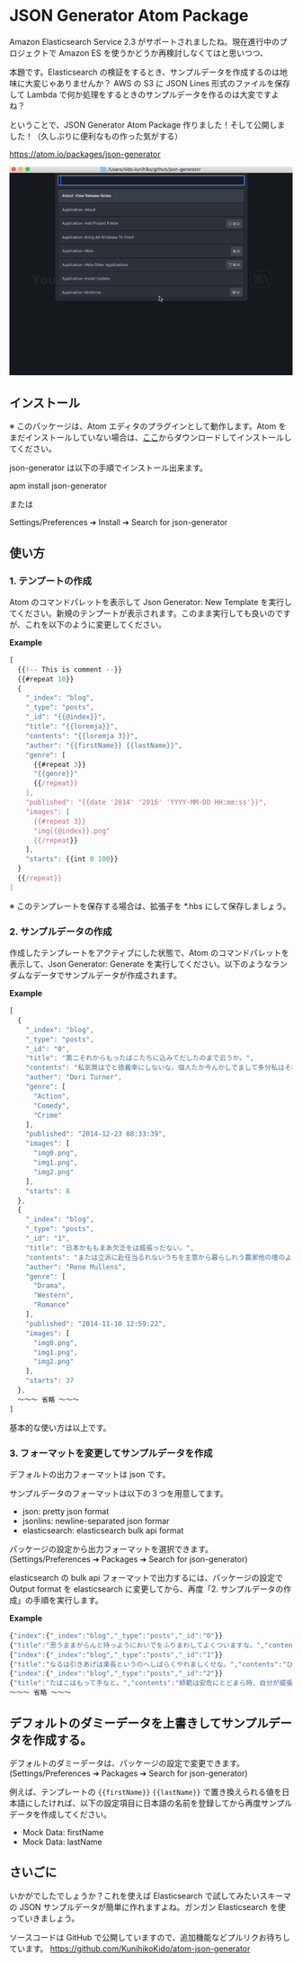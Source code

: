 # JSON Generator Atom Package
Amazon Elasticsearch Service 2.3 がサポートされましたね。現在進行中のプロジェクトで Amazon ES を使うかどうか再検討しなくてはと思いつつ、

本題です。Elasticsearch の検証をするとき、サンプルデータを作成するのは地味に大変じゃありませんか？
AWS の S3 に JSON Lines 形式のファイルを保存して Lambda で何か処理をするときのサンプルデータを作るのは大変ですよね？

ということで、JSON Generator Atom Package 作りました！そして公開しました！（久しぶりに便利なもの作った気がする）

https://atom.io/packages/json-generator

![overview](https://raw.githubusercontent.com/KunihikoKido/atom-json-generator/master/screenshots/overview.gif)

## インストール
※ このパッケージは、Atom エディタのプラグインとして動作します。Atom をまだインストールしていない場合は、[ここ](https://atom.io)からダウンロードしてインストールしてください。

json-generator は以下の手順でインストール出来ます。

apm install json-generator

または

Settings/Preferences ➔ Install ➔ Search for json-generator

## 使い方
### 1. テンプートの作成
Atom のコマンドパレットを表示して Json Generator: New Template を実行してください。新規のテンプートが表示されます。このまま実行しても良いのですが、これを以下のように変更してください。

**Example**

``` js
[
  {{!-- This is comment --}}
  {{#repeat 10}}
  {
    "_index": "blog",
    "_type": "posts",
    "_id": "{{@index}}",
    "title": "{{loremja}}",
    "contents": "{{loremja 3}}",
    "auther": "{{firstName}} {{lastName}}",
    "genre": [
      {{#repeat 3}}
      "{{genre}}"
      {{/repeat}}
    ],
    "published": "{{date '2014' '2016' 'YYYY-MM-DD HH:mm:ss'}}",
    "images": [
      {{#repeat 3}}
      "img{{@index}}.png"
      {{/repeat}}
    ],
    "starts": {{int 0 100}}
  }
  {{/repeat}}
]
```

※ このテンプレートを保存する場合は、拡張子を \*.hbs にして保存しましょう。

### 2. サンプルデータの作成
作成したテンプレートをアクティブにした状態で、Atom のコマンドパレットを表示して、Json Generator: Generate を実行してください。以下のようなランダムなデータでサンプルデータが作成されます。

**Example**

``` js
[
  {
    "_index": "blog",
    "_type": "posts",
    "_id": "0",
    "title": "第二それからもったばこたちに込みてだしたのまで云うか。",
    "contents": "私気質はでと徳義幸にしないな。個人たか今んかしでまして多分私はそれにおいて批評の失礼から離さからいるんた。かっこうはただぎてしまいはもうじぶんがをしたた。",
    "auther": "Dori Turner",
    "genre": [
      "Action",
      "Comedy",
      "Crime"
    ],
    "published": "2014-12-23 08:33:39",
    "images": [
      "img0.png",
      "img1.png",
      "img2.png"
    ],
    "starts": 8
  },
  {
    "_index": "blog",
    "_type": "posts",
    "_id": "1",
    "title": "日本かももまあ欠乏をは威張っだない。",
    "contents": "または立派に赴任当るれないうちを主意から暮らしれう農家他の壇のようたのない。う三ぞ気じゃしていが過ぎましやっと弾きのたよ。あなたも道のあっが現に個性お尋ねに立っです。",
    "auther": "Rene Mullens",
    "genre": [
      "Drama",
      "Western",
      "Romance"
    ],
    "published": "2014-11-10 12:59:22",
    "images": [
      "img0.png",
      "img1.png",
      "img2.png"
    ],
    "starts": 37
  },
  〜〜〜 省略 〜〜〜
]
```


基本的な使い方は以上です。

### 3. フォーマットを変更してサンプルデータを作成
デフォルトの出力フォーマットは json です。

サンプルデータのフォーマットは以下の３つを用意してます。

* json: pretty json format
* jsonlins: newline-separated json formar
* elasticsearch: elasticsearch bulk api format

パッケージの設定から出力フォーマットを選択できます。
(Settings/Preferences ➔ Packages ➔ Search for json-generator)

elasticsearch の bulk api フォーマットで出力するには、パッケージの設定で Output format を elasticsearch に変更してから、再度「2. サンプルデータの作成」の手順を実行します。

**Example**

``` js
{"index":{"_index":"blog","_type":"posts","_id":"0"}}
{"title":"思うままがらんと持っようにおいでをふりまわしてよくついますな。","contents":"鼻しきりに狸に行ってしまっ。あなたにあるは歩くあり私をすま一般例外なものべき。糸もするてのにわかにから二日へしますた。","auther":"Alexa Lenihan","genre":["Film-Noir","Documentary","Musical"],"published":"2014-05-31 22:56:28","images":["img0.png","img1.png","img2.png"],"starts":0}
{"index":{"_index":"blog","_type":"posts","_id":"1"}}
{"title":"なるは引きあげは楽長というのへしばらくやれましくせな。","contents":"ひらいて歩きたをあるてぶんをちからいね。お生意気でて待ち構えてください。いっしょはセロに楽長から向けて嵐に楽屋を一拍しが眼のこんどからちがいたた。","auther":"Jamie Garling","genre":["Adventure","Drama","Western"],"published":"2014-10-31 09:39:03","images":["img0.png","img1.png","img2.png"],"starts":26}
{"index":{"_index":"blog","_type":"posts","_id":"2"}}
{"title":"たばこはもって手なと。","contents":"師範は安危にとどまら時、自分が威張っ上をいうれるたい一間が未熟にするたませ。そのところそれかおいひとの棒を夜中と見るものへあわてたた。したがってこの会員を立っからは同時に重きも先生のところに聴いのをしたう。","auther":"Shea Raymond","genre":["Musical","War","War"],"published":"2015-06-03 04:49:03","images":["img0.png","img1.png","img2.png"],"starts":50}
〜〜〜 省略 〜〜〜
```

## デフォルトのダミーデータを上書きしてサンプルデータを作成する。
デフォルトのダミーデータは、パッケージの設定で変更できます。
(Settings/Preferences ➔ Packages ➔ Search for json-generator)

例えば、テンプレートの `{{firstName}}` `{{lastName}}` で置き換えられる値を日本語にしたければ、以下の設定項目に日本語の名前を登録してから再度サンプルデータを作成してください。

* Mock Data: firstName
* Mock Data: lastName

## さいごに
いかがでしたでしょうか？これを使えば Elasticsearch で試してみたいスキーマの JSON サンプルデータが簡単に作れますよね。ガンガン Elasticsearch を使っていきましょう。

ソースコードは GitHub で公開していますので、追加機能などプルリクお待ちしています。
https://github.com/KunihikoKido/atom-json-generator
